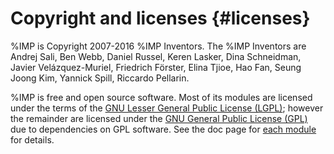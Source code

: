 Copyright and licenses {#licenses}
======================

%IMP is Copyright 2007-2016 %IMP Inventors. The %IMP Inventors are
Andrej Sali, Ben Webb, Daniel Russel, Keren Lasker, Dina Schneidman,
Javier Velázquez-Muriel, Friedrich Förster, Elina Tjioe, Hao Fan,
Seung Joong Kim, Yannick Spill, Riccardo Pellarin.

%IMP is free and open source software. Most of its modules are licensed under
the terms of the [GNU Lesser General Public License (LGPL)](http://www.gnu.org/licenses/old-licenses/lgpl-2.1.html);
however the remainder are licensed under the [GNU General Public License (GPL)](http://www.gnu.org/copyleft/gpl.html)
due to dependencies on GPL software.
See the doc page for [each module](../ref/namespaces.html) for details.
